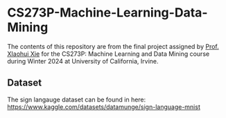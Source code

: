 # CS273P-Machine-Learning-Data-Mining
The contents of this repository are from the final project assigned by [Prof. XIaohui Xie](https://ics.uci.edu/~xhx/) for the CS273P: Machine Learning and Data Mining course during Winter 2024 at  University of California, Irvine.
## Dataset
The sign langauge dataset can be found in here: https://www.kaggle.com/datasets/datamunge/sign-language-mnist
